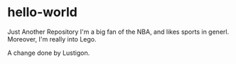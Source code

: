 # hello-world
Just Another Repository
I'm a big fan of the NBA, and likes sports in generl.
Moreover, I'm really into Lego.

A change done by Lustigon.
